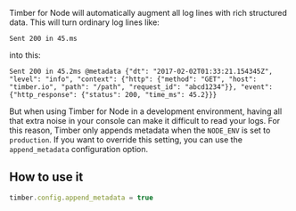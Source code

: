 Timber for Node will automatically augment all log lines with rich structured data. This will turn ordinary log lines like:

```
Sent 200 in 45.ms
```

into this:

```
Sent 200 in 45.2ms @metadata {"dt": "2017-02-02T01:33:21.154345Z", "level": "info", "context": {"http": {"method": "GET", "host": "timber.io", "path": "/path", "request_id": "abcd1234"}}, "event": {"http_response": {"status": 200, "time_ms": 45.2}}}
```

But when using Timber for Node in a development environment, having all that extra noise in your console can make it difficult to read your logs. For this reason, Timber only appends metadata when the `NODE_ENV` is set to `production`. If you want to override this setting, you can use the `append_metadata` configuration option.

## How to use it

```js
timber.config.append_metadata = true
```

